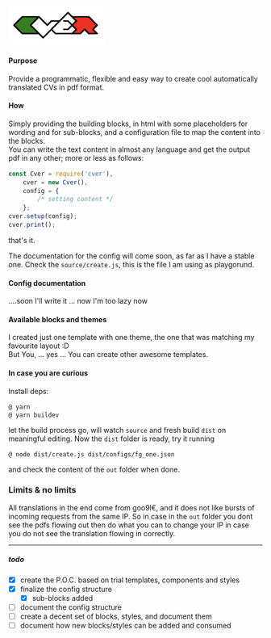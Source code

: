 ![cver logo](https://raw.githubusercontent.com/fedeghe/cver/master/source/cvermini.png)  
---
#### Purpose

Provide a programmatic, flexible and easy way to create cool automatically translated CVs in pdf format.

#### How
Simply providing the building blocks, in html with some placeholders for wording and for sub-blocks, and a configuration file to map the content into the blocks.  
You can write the text content in almost any language and get the output pdf in any other; more or less as follows:
``` js
const Cver = require('cver'),
    cver = new Cver(),
    config = {
        /* setting content */
    };
cver.setup(config);
cver.print();
```
that's it.

The documentation for the config will come soon, as far as I have a stable one. Check the `source/create.js`, this is the file I am using as playgorund.

#### Config documentation

....soon I'll write it ... now I'm too lazy now

#### Available blocks and themes
I created just one template with one theme, the one that was matching my favourite layout :D  
But You, ... yes ... You can create other awesome templates.

#### In case you are curious
Install deps:  

    @ yarn 
    @ yarn buildev

let the build process go, will watch `source` and fresh build `dist` on meaningful editing. Now the `dist` folder is ready, try it running

    @ node dist/create.js dist/configs/fg_one.json
 
and check the content of the `out` folder when done.


### Limits & no limits
All translations in the end come from goo9l€, and it does not like bursts of incoming requests from the same IP. So in case in the `out` folder you dont see the pdfs flowing out then do what you can to change your IP in case you do not see the translation flowing in correctly.

---

##### todo
- [x] create the P.O.C. based on trial templates, components and styles
- [x] finalize the config structure
    - [x] sub-blocks added
- [ ] document the config structure
- [ ] create a decent set of blocks, styles, and document them
- [ ] document how new blocks/styles can be added and consumed